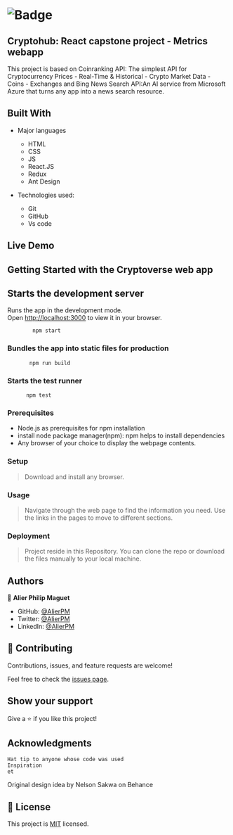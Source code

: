 # ![Badge](https://img.shields.io/badge/Microverse-blueviolet)

## Cryptohub: React capstone project - Metrics webapp

This project is based on Coinranking API: The simplest API for Cryptocurrency Prices - Real-Time & Historical - Crypto Market Data - Coins - Exchanges and Bing News Search API:An AI service from Microsoft Azure that turns any app into a news search resource.

## Built With

- Major languages

  - HTML
  - CSS
  - JS
  - React.JS
  - Redux
  - Ant Design

- Technologies used:
  - Git
  - GitHub
  - Vs code

## Live Demo

## Getting Started with the Cryptoverse web app

## Starts the development server

Runs the app in the development mode.\
Open [http://localhost:3000](http://localhost:3000) to view it in your browser.

            npm start

### Bundles the app into static files for production

           npm run build

### Starts the test runner

          npm test

### Prerequisites

- Node.js as prerequisites for npm installation
- install node package manager(npm): npm helps to install dependencies
- Any browser of your choice to display the webpage contents.

### Setup

> Download and install any browser.

### Usage

> Navigate through the web page to find the information you need. Use the links in the pages to move to different sections.

### Deployment

> Project reside in this Repository. You can clone the repo or download the files manually to your local machine.

## Authors

:bust_in_silhouette: **Alier Philip Maguet**

- GitHub: [@AlierPM](https://github.com/AlierPM)
- Twitter: [@AlierPM](https://twitter.com/AlierPM)
- LinkedIn: [@AlierPM](https://www.linkedin.com/in/alierphilipmaguet/)

## 🤝 Contributing

Contributions, issues, and feature requests are welcome!

Feel free to check the [issues page](../../issues/).

## Show your support

Give a ⭐️ if you like this project!

## Acknowledgments

    Hat tip to anyone whose code was used
    Inspiration
    et

Original design idea by Nelson Sakwa on Behance

## 📝 License

This project is [MIT](./MIT.md) licensed.
